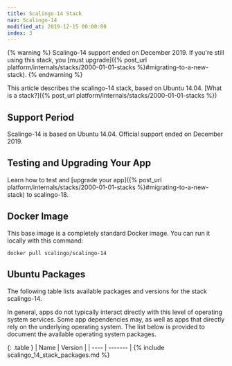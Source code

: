 ```yaml
---
title: Scalingo-14 Stack
nav: Scalingo-14
modified_at: 2019-12-15 00:00:00
index: 3
---
```


{% warning %}
  Scalingo-14 support ended on December 2019. If you're still using this stack, you [must upgrade]({% post_url platform/internals/stacks/2000-01-01-stacks %}#migrating-to-a-new-stack).
{% endwarning %}

This article describes the scalingo-14 stack, based on Ubuntu 14.04. [What is a stack?]({% post_url platform/internals/stacks/2000-01-01-stacks %})

## Support Period

Scalingo-14 is based on Ubuntu 14.04. Official support ended on December 2019.

## Testing and Upgrading Your App

Learn how to test and [upgrade your app]({% post_url platform/internals/stacks/2000-01-01-stacks %}#migrating-to-a-new-stack) to scalingo-18.

##  Docker Image

This base image is a completely standard Docker image. You can run it locally with this command:

```
docker pull scalingo/scalingo-14
```

## Ubuntu Packages

The following table lists available packages and versions for the stack scalingo-14.

In general, apps do not typically interact directly with this level of operating system services. Some app dependencies may, as well as apps that directly rely on the underlying operating system. The list below is provided to document the available operating system packages.

{: .table }
| Name | Version |
| ---- | ------- |
{% include scalingo_14_stack_packages.md %}
